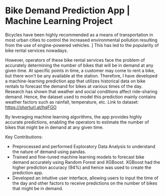 
# Bike Demand Prediction App | Machine Learning Project

Bicycles have been highly recommended as a means of transportation in most urban cities to control the increased environmental pollution resulting from the use of engine-powered vehicles. ]
This has led to the popularity of bike rental services nowadays.

However, operators of these bike rental services face the problem of accurately determining the number of bikes that will be in demand at any given time. At specific points in time, 
a customer may come to rent a bike, but there won't be any available at the station.
Therefore, I have developed a machine-learning prediction app that utilizes historical data on bike rentals to forecast the demand for bikes at various times of the day. 
Research has shown that weather and social conditions affect ride-sharing demand. 
Hence, the dataset used to model this prediction mainly contains weather factors such as rainfall, temperature, etc.
Link to dataset: https://shorturl.at/hqFGO

By leveraging machine learning algorithms, the app provides highly accurate predictions, enabling the operators to estimate the number of bikes that might be in demand at any given time.

Key Contributions:
- Preprocessed and performed Exploratory Data Analysis to understand the nature of demand using pandas.
- Trained and fine-tuned machine learning models to forecast bike demand accurately using Random Forest and XGBoost. XGBoost had the higher prediction accuracy (94%) and hence was used to create the prediction app.
- Developed an intuitive user interface, allowing users to input the time of the day and other factors to receive predictions on the number of bikes that might be in demand.
